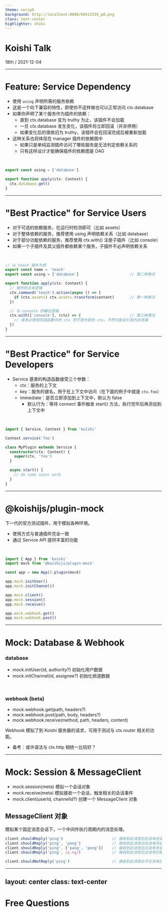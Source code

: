 ```yaml
---
theme: seriph
background: http://localhost:8888/69512535_p0.png
class: text-center
highlighter: shiki
---
```


# Koishi Talk

<div class="opacity-80">
18th / 2021-12-04
</div>

---

# Feature: Service Dependency

- 使用 `using` 声明所需的服务依赖
- 这是一个向下兼容的特性，即使你不这样做也可以正常访问 ctx.database
- 如果你声明了某个服务作为插件的依赖：
  - 直到 ctx.database 变为 truthy 为止，该插件不会加载
  - 一旦 ctx.database 发生变化，该插件将立即回滚（并非停用）
  - 如果变化后的值依旧为 truthy，该插件会在回滚完成后被重新加载
- 这种关系也将体现在 manager 插件的依赖图中
  - 如果只是单纯监测插件访问了哪些服务是无法判定依赖关系的
  - 只有这样设计才能确保插件的依赖图是 DAG

<br>

```ts
export const using = ['database']

export function apply(ctx: Context) {
  ctx.database.get()
}
```

---

# "Best Practice" for Service Users

- 对于可选的依赖服务，在运行时检测即可（比如 assets）
- 对于整体依赖的服务，推荐使用 using 声明依赖关系（比如 database）
- 对于部分功能依赖的服务，推荐使用 ctx.with() 注册子插件（比如 console）
- 如果一个子插件及其父插件都依赖某个服务，子插件不必声明依赖关系

<br>

```ts
// 以 teach 插件为例
export const name = 'teach'
export const using = ['database']                       // 第二种情况

export function apply(ctx: Context) {
  // 插件的主体逻辑
  ctx.command('teach').action(async () => {
    if (ctx.assets) ctx.assets.transform(content)       // 第一种情况
  })

  // 与 console 的耦合逻辑
  ctx.with(['console'], (ctx) => {                      // 第三种情况
    // 请务必使用回调函数中的 ctx 而不是外层的 ctx，不然可能会引发内存泄漏
  })
}
```

---

# "Best Practice" for Service Developers

- Service 基类的构造函数接受三个参数：
  - ctx：服务的上下文
  - key：服务的键名，用于在上下文中访问（在下面的例子中就是 `ctx.foo`）
  - immediate：是否立即添加到上下文中，默认为 false
    - 默认行为：等待 connect 事件触发 start() 方法，执行完毕后再添加到上下文中

<br>

```ts
import { Service, Context } from 'koishi'

Context.service('foo')

class MyPlugin extends Service {
  constructor(ctx: Context) {
    super(ctx, 'foo')
  }

  async start() {
    // do some async work
  }
}
```

---

# @koishijs/plugin-mock

下一代的官方测试插件，用于模拟各种环境。

- 使用方式与普通插件完全一致
- 通过 Service API 提供丰富的功能

<br>

```ts
import { App } from 'koishi'
import mock from '@koishijs/plugin-mock'

const app = new App().plugin(mock)

app.mock.initUser()
app.mock.initChannel()

app.mock.client()
app.mock.session()
app.mock.receive()

app.mock.webhook.get()
app.mock.webhook.post()
```

---

# Mock: Database & Webhook

### database

- mock.initUser(id, authority?) 初始化用户数据
- mock.initChannel(id, assignee?) 初始化频道数据

<br>

### webhook (beta)

- mock.webhook.get(path, headers?)
- mock.webhook.post(path, body, headers?)
- mock.webhook.receive(method, path, headers, content)

Webhook 模拟了到 Koishi 服务器的请求，可用于测试与 ctx.router 相关的功能。

- 备考：或许语法与 ctx.http 相统一比较好？

---

# Mock: Session & MessageClient

- mock.session(meta) 模拟一个会话对象
- mock.receive(meta) 模拟接收一个会话，触发相关的会话事件
- mock.client(userId, channelId?) 创建一个 MessageClient 对象

## MessageClient 对象

模拟某个固定消息会话下，一个中间件执行周期内的消息处理。

```ts
client.shouldReply('ping')                      // 接收到此消息后应该有回复
client.shouldReply('ping', 'pong')              // 接收到此消息后应该有内容为 pong 的回复
client.shouldReply('ping', ['pang', 'pong'])    // 接收到此消息后应该有多条回复
client.shouldReply('ping', /p.ng/)              // 接收到此消息后应该有匹配正则表达式的回复

client.shouldNotReply('ping')                   // 接收到此消息后不应该有回复
```

---
layout: center
class: text-center
---

# Free Questions
